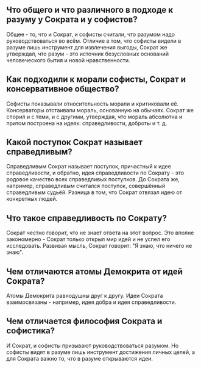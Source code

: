 ## Что общего и что различного в подходе к разуму у Сократа и у софистов?
Общее - то, что и Сократ, и софисты считали, что разумом надо руководствоваться во всём. Отличие в том, что софисты видели в разуме лишь инструмент для извлечения выгоды, Сократ же утверждал, что разум - это источник безусловных оснований человеческого бытия и новой нравственности.

## Как подходили к морали софисты, Сократ и консервативное общество?
Софисты показывали относительность морали и критиковали её. Консерваторы отстаивали мораль, основанную на обычаях. Сократ же спорил и с теми, и с другими, утверждая, что мораль абсолютна и притом построена на идеях: справедливости, доброты и т. д.

## Какой поступок Сократ называет справедливым?
Справедливым Сократ называет поступок, причастный к идее справедливости, и обратно, идея справедливости по Сократу - это родовое качество всех справедливых поступков. До Сократа же, например, справедливым считался поступок, совершённый справедливым судьёй. Разница в том, что Сократ отвязал идею от конкретных людей.

## Что такое справедливость по Сократу?
Сократ честно говорит, что не знает ответа на этот вопрос. Это вполне закономерно - Сократ только открыл мир идей и не успел его исследовать. Развивая мысль, Сократ говорит: "Я знаю, что ничего не знаю".

## Чем отличаются атомы Демокрита от идей Сократа?
Атомы Демокрита равнодушны друг к другу. Идеи Сократа взаимосвязаны - например, идея добра и идея справедливости.

## Чем отличается философия Сократа и софистика?
И Сократ, и софисты призывают руководствоваться разумом. Но софисты видят в разуме лишь инструмент достижения личных целей, а для Сократа важно то, что в разуме открываются идеи.

